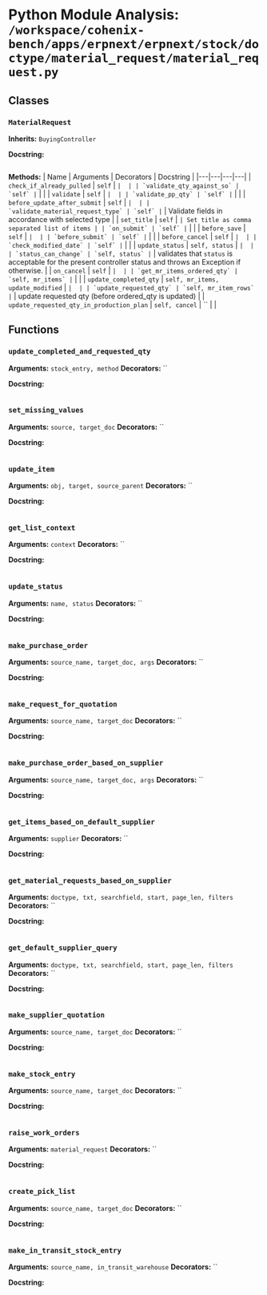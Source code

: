 # Python Module Analysis: `/workspace/cohenix-bench/apps/erpnext/erpnext/stock/doctype/material_request/material_request.py`

## Classes

### `MaterialRequest`
**Inherits:** `BuyingController`


**Docstring:**
```

```

**Methods:**
| Name | Arguments | Decorators | Docstring |
|---|---|---|---|
| `check_if_already_pulled` | `self` | `` |  |
| `validate_qty_against_so` | `self` | `` |  |
| `validate` | `self` | `` |  |
| `validate_pp_qty` | `self` | `` |  |
| `before_update_after_submit` | `self` | `` |  |
| `validate_material_request_type` | `self` | `` | Validate fields in accordance with selected type |
| `set_title` | `self` | `` | Set title as comma separated list of items |
| `on_submit` | `self` | `` |  |
| `before_save` | `self` | `` |  |
| `before_submit` | `self` | `` |  |
| `before_cancel` | `self` | `` |  |
| `check_modified_date` | `self` | `` |  |
| `update_status` | `self, status` | `` |  |
| `status_can_change` | `self, status` | `` | validates that `status` is acceptable for the present controller status
and throws an Exception if otherwise. |
| `on_cancel` | `self` | `` |  |
| `get_mr_items_ordered_qty` | `self, mr_items` | `` |  |
| `update_completed_qty` | `self, mr_items, update_modified` | `` |  |
| `update_requested_qty` | `self, mr_item_rows` | `` | update requested qty (before ordered_qty is updated) |
| `update_requested_qty_in_production_plan` | `self, cancel` | `` |  |





## Functions

### `update_completed_and_requested_qty`
**Arguments:** `stock_entry, method`
**Decorators:** ``

**Docstring:**
```

```
### `set_missing_values`
**Arguments:** `source, target_doc`
**Decorators:** ``

**Docstring:**
```

```
### `update_item`
**Arguments:** `obj, target, source_parent`
**Decorators:** ``

**Docstring:**
```

```
### `get_list_context`
**Arguments:** `context`
**Decorators:** ``

**Docstring:**
```

```
### `update_status`
**Arguments:** `name, status`
**Decorators:** ``

**Docstring:**
```

```
### `make_purchase_order`
**Arguments:** `source_name, target_doc, args`
**Decorators:** ``

**Docstring:**
```

```
### `make_request_for_quotation`
**Arguments:** `source_name, target_doc`
**Decorators:** ``

**Docstring:**
```

```
### `make_purchase_order_based_on_supplier`
**Arguments:** `source_name, target_doc, args`
**Decorators:** ``

**Docstring:**
```

```
### `get_items_based_on_default_supplier`
**Arguments:** `supplier`
**Decorators:** ``

**Docstring:**
```

```
### `get_material_requests_based_on_supplier`
**Arguments:** `doctype, txt, searchfield, start, page_len, filters`
**Decorators:** ``

**Docstring:**
```

```
### `get_default_supplier_query`
**Arguments:** `doctype, txt, searchfield, start, page_len, filters`
**Decorators:** ``

**Docstring:**
```

```
### `make_supplier_quotation`
**Arguments:** `source_name, target_doc`
**Decorators:** ``

**Docstring:**
```

```
### `make_stock_entry`
**Arguments:** `source_name, target_doc`
**Decorators:** ``

**Docstring:**
```

```
### `raise_work_orders`
**Arguments:** `material_request`
**Decorators:** ``

**Docstring:**
```

```
### `create_pick_list`
**Arguments:** `source_name, target_doc`
**Decorators:** ``

**Docstring:**
```

```
### `make_in_transit_stock_entry`
**Arguments:** `source_name, in_transit_warehouse`
**Decorators:** ``

**Docstring:**
```

```

